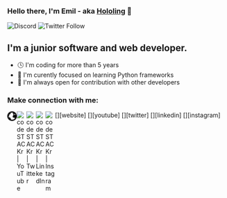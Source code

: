 ### Hello there, I'm Emil - aka [Hololing](https://emilslezis.github.io) 👋

![Discord](https://img.shields.io/discord/541347220201537536?color=%237289DA&label=Join%20my%20server&logo=discord&style=for-the-badge)
![Twitter Follow](https://img.shields.io/twitter/follow/Im_Emiljen?color=%231DA1F2&logo=Twitter&style=for-the-badge)

## I'm a junior software and web developer.

- 🕓 I'm coding for more than 5 years
- 🐍 I'm curently focused on learning Python frameworks
- 👊 I'm always open for contribution with other developers

### Make connection with me:

[<img align="left" alt="emilslezis.github.io" width="22px" src="https://raw.githubusercontent.com/iconic/open-iconic/master/svg/globe.svg" />][website]
[<img align="left" alt="codeSTACKr | YouTube" width="22px" src="https://cdn.jsdelivr.net/npm/simple-icons@v3/icons/youtube.svg" />][youtube]
[<img align="left" alt="codeSTACKr | Twitter" width="22px" src="https://cdn.jsdelivr.net/npm/simple-icons@v3/icons/twitter.svg" />][twitter]
[<img align="left" alt="codeSTACKr | LinkedIn" width="22px" src="https://cdn.jsdelivr.net/npm/simple-icons@v3/icons/linkedin.svg" />][linkedin]
[<img align="left" alt="codeSTACKr | Instagram" width="22px" src="https://cdn.jsdelivr.net/npm/simple-icons@v3/icons/instagram.svg" />][instagram]
